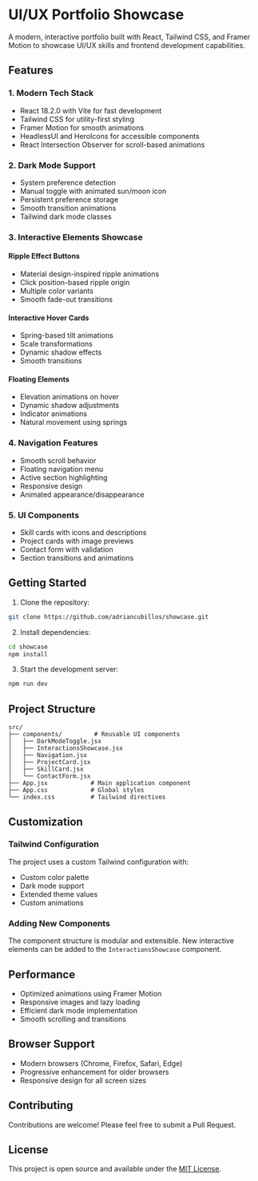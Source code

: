 # UI/UX Portfolio Showcase

A modern, interactive portfolio built with React, Tailwind CSS, and Framer Motion to showcase UI/UX skills and frontend development capabilities.

## Features

### 1. Modern Tech Stack
- React 18.2.0 with Vite for fast development
- Tailwind CSS for utility-first styling
- Framer Motion for smooth animations
- HeadlessUI and HeroIcons for accessible components
- React Intersection Observer for scroll-based animations

### 2. Dark Mode Support
- System preference detection
- Manual toggle with animated sun/moon icon
- Persistent preference storage
- Smooth transition animations
- Tailwind dark mode classes

### 3. Interactive Elements Showcase

#### Ripple Effect Buttons
- Material design-inspired ripple animations
- Click position-based ripple origin
- Multiple color variants
- Smooth fade-out transitions

#### Interactive Hover Cards
- Spring-based tilt animations
- Scale transformations
- Dynamic shadow effects
- Smooth transitions

#### Floating Elements
- Elevation animations on hover
- Dynamic shadow adjustments
- Indicator animations
- Natural movement using springs

### 4. Navigation Features
- Smooth scroll behavior
- Floating navigation menu
- Active section highlighting
- Responsive design
- Animated appearance/disappearance

### 5. UI Components
- Skill cards with icons and descriptions
- Project cards with image previews
- Contact form with validation
- Section transitions and animations

## Getting Started

1. Clone the repository:
```bash
git clone https://github.com/adriancubillos/showcase.git
```

2. Install dependencies:
```bash
cd showcase
npm install
```

3. Start the development server:
```bash
npm run dev
```

## Project Structure

```
src/
├── components/         # Reusable UI components
│   ├── DarkModeToggle.jsx
│   ├── InteractionsShowcase.jsx
│   ├── Navigation.jsx
│   ├── ProjectCard.jsx
│   ├── SkillCard.jsx
│   └── ContactForm.jsx
├── App.jsx            # Main application component
├── App.css            # Global styles
└── index.css          # Tailwind directives
```

## Customization

### Tailwind Configuration
The project uses a custom Tailwind configuration with:
- Custom color palette
- Dark mode support
- Extended theme values
- Custom animations

### Adding New Components
The component structure is modular and extensible. New interactive elements can be added to the `InteractionsShowcase` component.

## Performance

- Optimized animations using Framer Motion
- Responsive images and lazy loading
- Efficient dark mode implementation
- Smooth scrolling and transitions

## Browser Support

- Modern browsers (Chrome, Firefox, Safari, Edge)
- Progressive enhancement for older browsers
- Responsive design for all screen sizes

## Contributing

Contributions are welcome! Please feel free to submit a Pull Request.

## License

This project is open source and available under the [MIT License](LICENSE).
